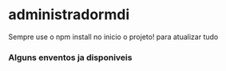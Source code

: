 # administradormdi

Sempre use o npm install no inicio o projeto! para atualizar tudo

### Alguns enventos ja disponiveis 
